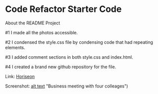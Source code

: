 # Code Refactor Starter Code

About the README Project

#1 I made all the photos accessible.

#2 I condensed the style.css file by condensing code that had repeating elements.

#3 I added comment sections in both style.css and index.html.

#4 I created a brand new github repository for the file.

Link:
[Horiseon]()

Screenshot:
[alt text](.module-1/Capture.png) "Business meeting with four colleages")

